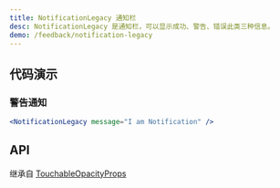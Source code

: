 ```yaml
---
title: NotificationLegacy 通知栏
desc: NotificationLegacy 是通知栏，可以显示成功、警告、错误此类三种信息。
demo: /feedback/notification-legacy
---
```


## 代码演示

### 警告通知

```jsx
<NotificationLegacy message="I am Notification" />
```

## API

继承自 [TouchableOpacityProps](https://reactnative.dev/docs/touchableopacity#props)

<API name="NotificationLegacyProps"/>
